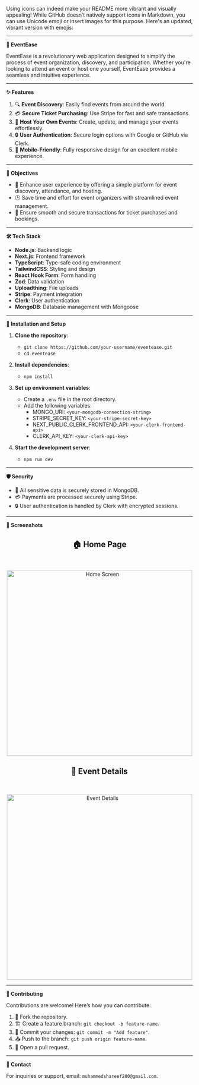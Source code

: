 Using icons can indeed make your README more vibrant and visually appealing! While GitHub doesn’t natively support icons in Markdown, you can use Unicode emoji or insert images for this purpose. Here's an updated, vibrant version with emojis:

---

**🎉 EventEase**  

EventEase is a revolutionary web application designed to simplify the process of event organization, discovery, and participation. Whether you're looking to attend an event or host one yourself, EventEase provides a seamless and intuitive experience.

---

**✨ Features**  

1. 🔍 **Event Discovery**: Easily find events from around the world.  
2. 💳 **Secure Ticket Purchasing**: Use Stripe for fast and safe transactions.  
3. 🎤 **Host Your Own Events**: Create, update, and manage your events effortlessly.  
4. 🔒 **User Authentication**: Secure login options with Google or GitHub via Clerk.  
5. 📱 **Mobile-Friendly**: Fully responsive design for an excellent mobile experience.  

---

**🎯 Objectives**  

- 🌟 Enhance user experience by offering a simple platform for event discovery, attendance, and hosting.  
- 🕒 Save time and effort for event organizers with streamlined event management.  
- 💼 Ensure smooth and secure transactions for ticket purchases and bookings.  

---

**🛠️ Tech Stack**  

- **Node.js**: Backend logic  
- **Next.js**: Frontend framework  
- **TypeScript**: Type-safe coding environment  
- **TailwindCSS**: Styling and design  
- **React Hook Form**: Form handling  
- **Zod**: Data validation  
- **Uploadthing**: File uploads  
- **Stripe**: Payment integration  
- **Clerk**: User authentication  
- **MongoDB**: Database management with Mongoose  

---

**🚀 Installation and Setup**  

1. **Clone the repository**:  
   - `git clone https://github.com/your-username/eventease.git`  
   - `cd eventease`  

2. **Install dependencies**:  
   - `npm install`  

3. **Set up environment variables**:  
   - Create a `.env` file in the root directory.  
   - Add the following variables:  
     - MONGO_URI: `<your-mongodb-connection-string>`  
     - STRIPE_SECRET_KEY: `<your-stripe-secret-key>`  
     - NEXT_PUBLIC_CLERK_FRONTEND_API: `<your-clerk-frontend-api>`  
     - CLERK_API_KEY: `<your-clerk-api-key>`  

4. **Start the development server**:  
   - `npm run dev`  

---

**🛡️ Security**  

- 🔐 All sensitive data is securely stored in MongoDB.  
- 💳 Payments are processed securely using Stripe.  
- 🔒 User authentication is handled by Clerk with encrypted sessions.  

---

**📸 Screenshots**  
<h2 align="center">🏠 Home Page</h2><br>


<p align="center">
  <img src="https://drive.google.com/uc?id=1If04DBKGWD7huCKyzSZSk5KGJFMy1yxf" alt="Home Screen" width="500">
</p>


<h2 align="center">📅 Event Details</h2><br>

<p align="center">
  <img src="https://drive.google.com/uc?id=15adn6-kjavgv9Bf2SPPYGQOg7XhHVVW2" alt="Event Details" width="500">
</p>


---

**🤝 Contributing**  

Contributions are welcome! Here’s how you can contribute:  

1. 🍴 Fork the repository.  
2. 🏗️ Create a feature branch: `git checkout -b feature-name`.  
3. 📝 Commit your changes: `git commit -m "Add feature"`.  
4. 📤 Push to the branch: `git push origin feature-name`.  
5. 🔄 Open a pull request.  

---

**📧 Contact**  

For inquiries or support, email: `muhammedshareef200@gmail.com`.  
